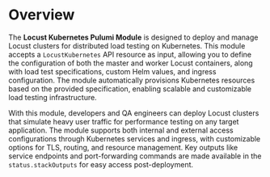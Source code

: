 # Overview

The **Locust Kubernetes Pulumi Module** is designed to deploy and manage Locust clusters for distributed load testing on Kubernetes. This module accepts a `LocustKubernetes` API resource as input, allowing you to define the configuration of both the master and worker Locust containers, along with load test specifications, custom Helm values, and ingress configuration. The module automatically provisions Kubernetes resources based on the provided specification, enabling scalable and customizable load testing infrastructure.

With this module, developers and QA engineers can deploy Locust clusters that simulate heavy user traffic for performance testing on any target application. The module supports both internal and external access configurations through Kubernetes services and ingress, with customizable options for TLS, routing, and resource management. Key outputs like service endpoints and port-forwarding commands are made available in the `status.stackOutputs` for easy access post-deployment.
